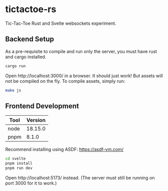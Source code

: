 # tictactoe-rs

Tic-Tac-Toe Rust and Svelte websockets experiment.

## Backend Setup

As a pre-requisite to compile and run only the server, you must have rust and
cargo installed.

```sh
cargo run
```

Open http://localhost:3000/ in a browser. It should just work! But assets will
not be compiled on the fly. To compile assets, simply run:

```sh
make js
```

## Frontend Development

| Tool | Version |
| ---- | ------- |
| node | 18.15.0 |
| pnpm | 8.1.0 |

Recommend installing using ASDF: https://asdf-vm.com/

```sh
cd svelte
pnpm install
pnpm run dev
```

Open http://localhost:5173/ instead. (The server must still be running on
port 3000 for it to work.)
